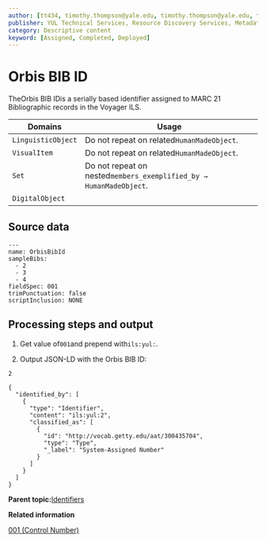 ```yaml
---
author: [tt434, timothy.thompson@yale.edu, timothy.thompson@yale.edu, tt434]
publisher: YUL Technical Services, Resource Discovery Services, Metadata Services Unit
category: Descriptive content
keyword: [Assigned, Completed, Deployed]
---
```


# Orbis BIB ID

TheOrbis BIB IDis a serially based identifier assigned to MARC 21 Bibliographic records in the Voyager ILS.

|Domains|Usage|
|-------|-----|
|`LinguisticObject`|Do not repeat on related`HumanMadeObject`.|
|`VisualItem`|Do not repeat on related`HumanMadeObject`.|
|`Set`|Do not repeat on nested`members_exemplified_by → HumanMadeObject`.|
|`DigitalObject`| |

## Source data

```
---
name: OrbisBibId
sampleBibs:
  - 2
  - 3
  - 4
fieldSpec: 001
trimPunctuation: false
scriptInclusion: NONE
```

## Processing steps and output

1.  Get value of`001`and prepend with`ils:yul:`.

2.  Output JSON-LD with the Orbis BIB ID:


`2`

```
{
  "identified_by": [
    {
      "type": "Identifier",
      "content": "ils:yul:2",
      "classified_as": [
        {
          "id": "http://vocab.getty.edu/aat/300435704",
          "type": "Type",
          "_label": "System-Assigned Number"
        }
      ]
    }
  ]
}
```

**Parent topic:**[Identifiers](../../concepts/identifiers.md)

**Related information**  


[001 \(Control Number\)](../../tables/001_bib_table.md)

